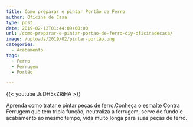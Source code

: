 ```yaml
---
title: Como preparar e pintar Portão de Ferro
author: Oficina de Casa
type: post
date: 2019-02-12T01:44:09+00:00
url: /como-preparar-e-pintar-portao-de-ferro-diy-oficinadecasa/
image: /uploads/2019/02/pintar-portão.png
categories:
  - Acabamento
tags:
  - Ferro
  - Ferrugem
  - Portão

---
```

{{< youtube JuDH5xZRiHA >}}

Aprenda como tratar e pintar peças de ferro.Conheça o esmalte Contra Ferrugem que tem tripla função, neutraliza a ferrugem, serve de fundo e acabamento ao mesmo tempo, vida muito longa para suas peças de ferro.
